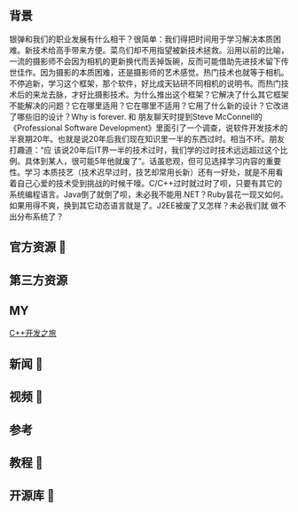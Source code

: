 ## 背景
银弹和我们的职业发展有什么相干？很简单：我们得把时间用于学习解决本质困难。新技术给高手带来方便。菜鸟们却不用指望被新技术拯救。沿用以前的比喻， 一流的摄影师不会因为相机的更新换代而丢掉饭碗，反而可能借助先进技术留下传世佳作。因为摄影的本质困难，还是摄影师的艺术感觉。热门技术也就等于相机。 不停追新，学习这个框架，那个软件，好比成天钻研不同相机的说明书。而热门技术后的来龙去脉，才好比摄影技术。为什么推出这个框架？它解决了什么其它框架 不能解决的问题？它在哪里适用？它在哪里不适用？它用了什么新的设计？它改进了哪些旧的设计？Why is forever. 和 朋友聊天时提到Steve McConnell的《Professional Software Development》里面引了一个调查，说软件开发技术的半衰期20年。也就是说20年后我们现在知识里一半的东西过时。相当不坏。朋友打趣道：“应 该说20年后IT界一半的技术过时，我们学的过时技术远远超过这个比例。具体到某人，很可能5年他就废了”。话虽悲观，但可见选择学习内容的重要性。学习 本质技艺（技术迟早过时，技艺却常用长新）还有一好处，就是不用看着自己心爱的技术受到挑战的时候干嚎。C/C++过时就过时了呗，只要有其它的系统编程语言。Java倒了就倒了呗，未必我不能用.NET？Ruby昙花一现又如何。如果用得不爽，换到其它动态语言就是了。J2EE被废了又怎样？未必我们就 做不出分布系统了？
## 官方资源 💼

## 第三方资源

## MY
[C++开发之旅](https://github.com/qmsggg/qmsggg_cplusplus/tree/master/MyDevelopRecoder)

## 新闻 📃

## 视频 🎥

## 参考

## 教程 🍞

## 开源库 🔧
